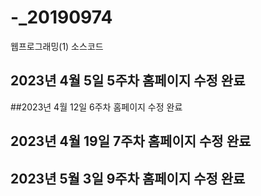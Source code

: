 # -_20190974
웹프로그래밍(1) 소스코드

## 2023년 4월 5일 5주차 홈페이지 수정 완료

##2023년 4월 12일 6주차 홈페이지 수정 완료

## 2023년 4월 19일 7주차 홈페이지 수정 완료

## 2023년 5월 3일 9주차 홈페이지 수정 완료
